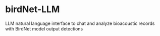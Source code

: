 # birdNet-LLM
LLM natural language interface to chat and analyze bioacoustic records with BirdNet model output detections
